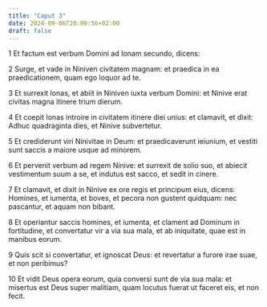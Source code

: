 ```yaml
---
title: "Caput 3"
date: 2024-09-06T20:00:56+02:00
draft: false
---
```



1 Et factum est verbum Domini ad Ionam secundo, dicens:

2 Surge, et vade in Niniven civitatem magnam: et praedica in ea praedicationem, quam ego loquor ad te.

3 Et surrexit Ionas, et abiit in Niniven iuxta verbum Domini: et Ninive erat civitas magna itinere trium dierum.

4 Et coepit Ionas introire in civitatem itinere diei unius: et clamavit, et dixit: Adhuc quadraginta dies, et Ninive subvertetur.

5 Et crediderunt viri Ninivitae in Deum: et praedicaverunt ieiunium, et vestiti sunt saccis a maiore usque ad minorem.

6 Et pervenit verbum ad regem Ninive: et surrexit de solio suo, et abiecit vestimentum suum a se, et indutus est sacco, et sedit in cinere.

7 Et clamavit, et dixit in Ninive ex ore regis et principum eius, dicens: Homines, et iumenta, et boves, et pecora non gustent quidquam: nec pascantur, et aquam non bibant.

8 Et operiantur saccis homines, et iumenta, et clament ad Dominum in fortitudine, et convertatur vir a via sua mala, et ab iniquitate, quae est in manibus eorum.

9 Quis scit si convertatur, et ignoscat Deus: et revertatur a furore irae suae, et non peribimus?

10 Et vidit Deus opera eorum, quia conversi sunt de via sua mala: et misertus est Deus super malitiam, quam locutus fuerat ut faceret eis, et non fecit.

